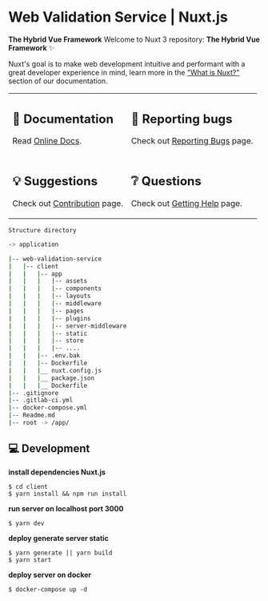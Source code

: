 # Web Validation Service | Nuxt.js

**The Hybrid Vue Framework**
Welcome to Nuxt 3 repository: **The Hybrid Vue Framework** ✨

Nuxt's goal is to make web development intuitive and performant with a great developer experience in mind, learn more in the ["What is Nuxt?"](https://v3.nuxtjs.org/guide/concepts/introduction) section of our documentation.

<table>
<tbody>
<tr>
  <td>
    <h2>📖 Documentation</h2>
    <p>
      Read <a href="https://v3.nuxtjs.org">Online Docs</a>.
    </p>
  </td>
  <td>
    <h2>🐞 Reporting bugs</h2>
    <p>
      Check out <a href="https://v3.nuxtjs.org/community/reporting-bugs">Reporting Bugs</a> page.</p>
  </td>
</tr>
<tr>
  <td>
    <h2>💡 Suggestions </h2>
    <p>
      Check out <a href="https://v3.nuxtjs.org/community/contribution">Contribution</a> page.
    </p>
  </td>
  <td>
    <h2>❔ Questions</h2>
    <p>
      Check out <a href="https://v3.nuxtjs.org/community/getting-help">Getting Help</a> page.
    </p>
  </td>
</tr>
</tbody>
</table>


`Structure directory`

```bash
-> application

|-- web-validation-service
|   |-- client
|   |   |-- app
|   |   |   |-- assets
|   |   |   |-- components
|   |   |   |-- layouts
|   |   |   |-- middleware
|   |   |   |-- pages
|   |   |   |-- plugins
|   |   |   |-- server-middleware
|   |   |   |-- static
|   |   |   |-- store
|   |   |   |-- ....
|   |   |-- .env.bak
|   |   |-- Dockerfile
|   |   |__ nuxt.config.js
|   |   |__ package.json
|   |   |__ Dockerfile
|-- .gitignore
|-- .gitlab-ci.yml
|-- docker-compose.yml
|-- Readme.md
|-- root -> /app/
```

## 💻 Development

**install dependencies Nuxt.js**

    $ cd client
    $ yarn install && npm run install

**run server on localhost port 3000**

    $ yarn dev

**deploy generate server static**

    $ yarn generate || yarn build
    $ yarn start

**deploy server on docker**

    $ docker-compose up -d